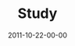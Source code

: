 ---
layout: message
category: message
series: "The Strong Challenge"
title: "Study"
date: 2011-10-22-00-00
message_id: 697
audio: "http://s3.amazonaws.com/crossroads-media/media/legacy/mp3/strong03.mp3"
audio-duration: "38:42"
description: "The Bible isn’t a rule book. It’s a field guide to relationship with God and others. We read it to grow our understanding of God, to grow in wisdom, and to grow our ability to love other people."
video: "https://s3.amazonaws.com/crossroadsvideomessages/strong03.mp4"
video-duration: "38:47"
video-image: "http://s3.amazonaws.com/crossroads-media/images/legacy/content/strong03_still.jpg"
program: "http://s3.amazonaws.com/crossroads-media/media/legacy/documents/10_22-23_11STRONGProgram.pdf"
flag: "N"
---